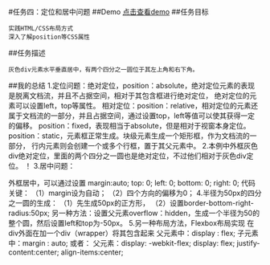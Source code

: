 #任务四：定位和居中问题
##Demo
[点击查看demo](https://happymia.github.io/ife/task4/index.html)
##任务目标

    实践HTML/CSS布局方式
    深入了解position等CSS属性

##任务描述

    灰色div元素水平垂直居中，有两个四分之一圆位于其左上角和右下角。
    
##我的总结
1.定位问题：绝对定位，position：absolute，绝对定位元素的表现是脱离文档流，并且不占据空间，相对于其包含框进行绝对定位，
绝对定位的元素可以设置left，top等属性。
相对定位：position：relative，相对定位的元素还属于文档流的一部分，并且占据空间，通过设置top，left等值可以使其获得一定的偏移。
position：fixed，表现相当于absolute，但是相对于视窗本身定位。
position：static，元素框正常生成。块级元素生成一个矩形框，作为文档流的一部分，
行内元素则会创建一个或多个行框，置于其父元素中。
2.本例中外框灰色div绝对定位，里面的两个四分之一圆也是绝对定位，不过他们相对于灰色div定位。
！[](http://7xrp04.com1.z0.glb.clouddn.com/task_1_4_1.png)
3.居中问题：

  外框居中，可以通过设置
      margin:auto;
    	top: 0; 
    	left: 0;
    	bottom: 0;
    	right: 0; 
    代码关键：
    （1）margin设为自动；
    （2）四个方向的偏移为0；
4.半径为50px的四分之一圆的生成：
    （1）先生成50px的正方形，
    （2）设置border-bottom-right-radius:50px;
  另一种方法：设置父元素overflow：hidden，生成一个半径为50的整个圆，然后设置left和top为-50px。
5.另一种布局方法，Flexbox布局实现
   在div外面在加一个div（wrapper）将其包含起来
      父元素中：display : flex;
      子元素中：margin : auto;
      或者：
      父元素：display: -webkit-flex;
              display: flex;
              justify-content:center;
              align-items:center;
   
